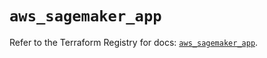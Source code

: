 # `aws_sagemaker_app`

Refer to the Terraform Registry for docs: [`aws_sagemaker_app`](https://registry.terraform.io/providers/hashicorp/aws/3.76.1/docs/resources/sagemaker_app).
